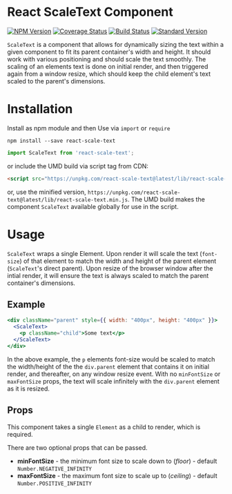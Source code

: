 # React ScaleText Component

[![NPM Version](https://img.shields.io/npm/v/react-scale-text.svg)](https://www.npmjs.com/package/react-scale-text)
[![Coverage Status](https://coveralls.io/repos/github/datchley/react-scale-text/badge.svg?branch=master)](https://coveralls.io/github/datchley/react-scale-text?branch=master)
[![Build Status](https://travis-ci.org/datchley/react-scale-text.svg?branch=master)](https://travis-ci.org/datchley/react-scale-text)
[![Standard Version](https://img.shields.io/badge/release-standard%20version-brightgreen.svg)](https://github.com/conventional-changelog/standard-version)


`ScaleText` is a component that allows for dynamically sizing the text within a given component to fit its parent container's width and height. It should work with various positioning and should scale the text smoothly.  The scaling of an elements text is done on initial render, and then triggered again from a window resize, which should keep the child element's text scaled to the parent's dimensions.

# Installation

Install as npm module and then Use via `import` or `require`

```
npm install --save react-scale-text
```

```js
import ScaleText from 'react-scale-text';
```

or include the UMD build via script tag from CDN:

```html
<script src="https://unpkg.com/react-scale-text@latest/lib/react-scale-text.js"></script>
```
or, use the minified version, `https://unpkg.com/react-scale-text@latest/lib/react-scale-text.min.js`.
The UMD build makes the component `ScaleText` available globally for use in the script.


# Usage

`ScaleText` wraps a single Element.  Upon render it will scale the text (`font-size`) of that element to match the width and height of
the parent element (`ScaleText`'s direct parent).  Upon resize of the browser window after the intial render, it will ensure the text is always
scaled to match the parent container's dimensions.

## Example
```jsx
<div className="parent" style={{ width: "400px", height: "400px" }}>
  <ScaleText>
    <p className="child">Some text</p>
  </ScaleText>
</div>
```
In the above example, the `p` elements font-size would be scaled to match the width/height of the the `div.parent` element that contains it on initial render, and thereafter, on any window resize event.  With no `minFontSize` or `maxFontSize` props, the text will scale infinitely with the `div.parent` element as it is resized.

## Props
This component takes a single `Element` as a child to render, which is required.

There are two optional props that can be passed.

*  **minFontSize** - the minimum font size to scale down to (_floor_) - default `Number.NEGATIVE_INFINITY`
*  **maxFontSize** - the maximum font size to scale up to (_ceiling_) - default `Number.POSITIVE_INFINITY`
